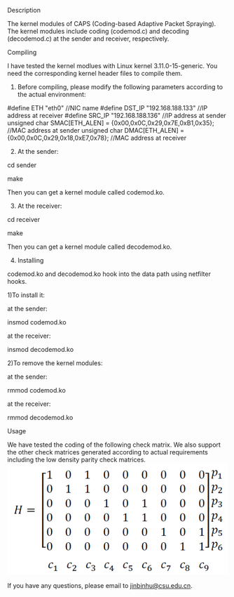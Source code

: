 Description


The kernel modules of CAPS (Coding-based Adaptive Packet Spraying). 
The kernel modules include coding (codemod.c) and decoding (decodemod.c) at the sender and receiver, respectively.


Compiling


I have tested the kernel modlues with Linux kernel 3.11.0-15-generic. 
You need the corresponding kernel header files to compile them. 

1. Before compiling, please modify the following parameters according to the actual environment:

#define ETH "eth0"  //NIC name
#define DST_IP "192.168.188.133"  //IP address at receiver
#define SRC_IP "192.168.188.136"  //IP address at sender
unsigned char SMAC[ETH_ALEN] = {0x00,0x0C,0x29,0x7E,0xB1,0x35}; //MAC address at sender
unsigned char DMAC[ETH_ALEN] = {0x00,0x0C,0x29,0x18,0xE7,0x78}; //MAC address at receiver

2. At the sender:

cd sender

make

Then you can get a kernel module called codemod.ko.

3. At the receiver:

cd receiver

make

Then you can get a kernel module called decodemod.ko.


4. Installing

codemod.ko and decodemod.ko hook into the data path using netfilter hooks. 

1)To install it:

at the sender:

insmod codemod.ko

at the receiver:

insmod decodemod.ko


2)To remove the kernel modules:

at the sender:

rmmod codemod.ko

at the receiver:

rmmod decodemod.ko


Usage

We have tested the coding of the following check matrix. We also support the other check matrices generated according to actual requirements including the low density parity check matrices.
![image](https://github.com/jinbinhu/CAPS-Mininet/blob/master/check_matrix.png)

If you have any questions, please email to jinbinhu@csu.edu.cn.




